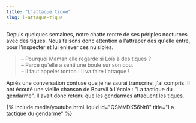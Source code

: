 ```yaml
---
title: "L'attaque tique"
slug: l-attaque-tique
---
```


Depuis quelques semaines, notre chatte rentre de ses périples nocturnes avec des tiques. Nous faisons donc attention à l'attraper dès qu'elle entre, pour l'inspecter et lui enlever ces nuisibles.

> – Pourquoi Maman elle regarde si Loïs à des tiques ?  
> – Parce qu'elle a senti une boule sur son cou.  
> – Il faut appeler tonton ! Il va faire l'attaque !

Après une conversation confuse que je ne saurai transcrire, j'ai compris. Il ont écouté une vieille chanson de Bourvil à l'école : "La tactique du gendarme". Il avait donc retenu que les gendarmes attaquent les tiques.

{% include media/youtube.html.liquid id="QSMVDK56Nt8" title="La tactique du gendarme" %}
